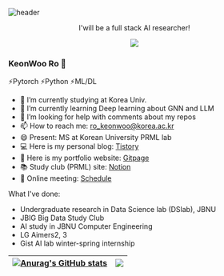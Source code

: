![header](https://capsule-render.vercel.app/api?type=waving&color=auto&height=300&section=header&text=Welcome&fontSize=90&animation=fadeIn&fontAlignY=38&desc=ROKO's%20github&descAlignY=51&descAlign=62)
<p align='center'> I'will be a full stack AI researcher! </p>
<p align='center'>
  <a href="https://ro-ko.tistory.com">
    <img src="https://img.shields.io/badge/Blog-%23F7DF1E.svg?&style=flat-square"/>
  </a>
</p>

### KeonWoo Ro 👋

⚡Pytorch ⚡Python ⚡ML/DL 
<!--
**ro-ko/ro-ko** is a ✨ _special_ ✨ repository because its `README.md` (this file) appears on your GitHub profile.

Here are some ideas to get you started:

- 🔭 I’m expected to graduate from Jeonbuk Univ. (B.D.)
- 🌱 I’m currently learning Deep learning with graph
- 👯 I’m looking to collaborate on ...
- 🤔 I’m looking for help with comments for my repo
- 💬 Ask me about ...
- 📫 How to reach me: 201719987@jbnu.ac.kr
- 😄 Pronouns: ...
- ⚡ Fun fact: ...
-->

- 🔭 I’m currently studying at Korea Univ.
- 🌱 I’m currently learning Deep learning about GNN and LLM
- 🤔 I’m looking for help with comments about my repos
- 📫 How to reach me: ro_keonwoo@korea.ac.kr 
- 😄 Present: MS at Korean University PRML lab
- 💻 Here is my personal blog: <a href="https://ro-ko.tistory.com" target="_blank">Tistory</a>
- 📄 Here is my portfolio website: <a href="https://ro-ko.github.io" target="_blank">Gitpage</a>
- 📚 Study club (PRML) site: <a href="bit.ly/prml" target="_blank">Notion</a>
- 💬 Online meeting: <a href="https://whattime.co.kr/keonwooroh" target="_blank">Schedule</a>

What I've done:
- Undergraduate research in Data Science lab (DSlab), JBNU
- JBIG Big Data Study Club
- AI study in JBNU Computer Engineering
- LG Aimers2, 3
- Gist AI lab winter-spring internship


| [![Anurag's GitHub stats](https://github-readme-stats.vercel.app/api?username=ro-ko)](https://github.com/anuraghazra/github-readme-stats) | <a href="https://github.com/anuraghazra/github-readme-stats"><img align="center" src="https://github-readme-stats.vercel.app/api/top-langs/?username=ro-ko&layout=compact&theme=buefy&hide_border=true" /></a> |
| ------------- | ------------- |
